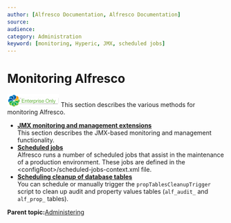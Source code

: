 ```yaml
---
author: [Alfresco Documentation, Alfresco Documentation]
source: 
audience: 
category: Administration
keyword: [monitoring, Hyperic, JMX, scheduled jobs]
---
```


# Monitoring Alfresco

![Enterprise Only](../images/EnterpriseOnly.png) This section describes the various methods for monitoring Alfresco.

-   **[JMX monitoring and management extensions](../concepts/jmx-enhance.md)**  
This section describes the JMX-based monitoring and management functionality.
-   **[Scheduled jobs](../concepts/scheduled-jobs.md)**  
Alfresco runs a number of scheduled jobs that assist in the maintenance of a production environment. These jobs are defined in the <configRoot\>/scheduled-jobs-context.xml file.
-   **[Scheduling cleanup of database tables](../concepts/prop-tables.md)**  
You can schedule or manually trigger the `propTablesCleanupTrigger` script to clean up audit and property values tables \(`alf_audit_` and `alf_prop_` tables\).

**Parent topic:**[Administering](../concepts/ch-administering.md)

